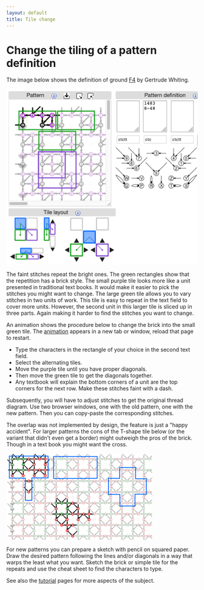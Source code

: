 ```yaml
---
layout: default
title: Tile change
---
```

Change the tiling of a pattern definition
=========================================

The image below shows the definition of ground 
[F4](https://d-bl.github.io/GroundForge/tiles?whiting=F4_P180&patchWidth=9&patchHeight=9&d1=ctc&c1=ctc&b1=ctc&a1=ctc&d2=ctc&c2=ctcllctc&a2=ctcrrctc&tile=1483,8-48&footsideStitch=ctctt&tileStitch=ctc&headsideStitch=ctctt&shiftColsSW=-2&shiftRowsSW=2&shiftColsSE=2&shiftRowsSE=2)
by Gertrude Whiting. 

![](images/brick-to-overlap-prepare.png)

The faint stitches repeat the bright ones. The green rectangles show that the repetition has a brick style.
The small purple tile looks more like a unit presented in traditional text books.
It would make it easier to pick the stitches you might want to change.
The large green tile allows you to vary stitches in two units of work. 
This tile is easy to repeat in the text field to cover more units.
However, the second unit in this larger tile is sliced up in three parts.
Again making it harder to find the stitches you want to change.

An animation shows the procedure below to change the brick into the small green tile.
The <a href="images/brick-to-overlap-animate.gif" target="_blank">animation</a>
appears in a new tab or window, reload that page to restart.

* Type the characters in the rectangle of your choice in the second text field.
* Select the alternating tiles.
* Move the purple tile until you have proper diagonals.
* Then move the green tile to get the diagonals together.
* Any textbook will explain the bottom corners of a unit are the top corners for the next row. 
  Make these stitches faint with a dash.

Subsequently, you will have to adjust stitches to get the original thread diagram.
Use two browser windows, one with the old pattern, one with the new pattern.
Then you can copy-paste the corresponding stitches.

The overlap was not implemented by design, the feature is just a "happy accident".
For larger patterns the cons of the T-shape tile below (or the variant that didn't even get a border)
might outweigh the pros of the brick. Though in a text book you might want the cross.

![](images/brick-or-t.png)

For new patterns you can prepare a sketch with pencil on squared paper.
Draw the desired pattern following the lines and/or diagonals
in a way that warps the least what you want.
Sketch the brick or simple tile for the repeats and
use the cheat sheet to find the characters to type.

See also the [tutorial](Advanced#glue-copies-together) pages for more aspects of the subject.
